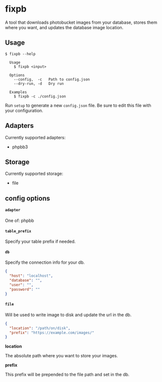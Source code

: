 # fixpb

A tool that downloads photobucket images from your database, stores them where you want, and updates the database image location.

## Usage

```
$ fixpb --help

  Usage
    $ fixpb <input>

  Options
    --config,  -c   Path to config.json
    --dry-run, -d   Dry run

  Examples
    $ fixpb -c ./config.json
```

Run `setup` to generate a new `config.json` file. Be sure to edit this file with your configuration.

## Adapters

Currently supported adapters:

- phpbb3

## Storage

Currently supported storage:

- file

## config options

#### `adapter`

One of: phpbb

#### `table_prefix`

Specify your table prefix if needed.

#### `db`

Specify the connection info for your db.

```json
{
  "host": "localhost",
  "database": "",
  "user": "",
  "password": ""
}
```

#### `file`

Will be used to write image to disk and update the url in the db.

```json
{
  "location": "/path/on/disk",
  "prefix": "https://example.com/images/"
}
```

**location**

The absolute path where you want to store your images.

**prefix**

This prefix will be prepended to the file path and set in the db.
